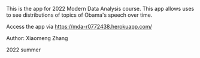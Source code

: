 This is the app for 2022 Modern Data Analysis course. This app allows uses to see distributions of topics of Obama's speech over time.

Access the app via https://mda-r0772438.herokuapp.com/ 

Author: Xiaomeng Zhang

2022 summer
